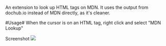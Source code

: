 An extension to look up HTML tags on MDN. It uses the output from dochub.io
instead of MDN directly, as it's cleaner.

#Usage#
When the cursor is on an HTML tag, right click and select "MDN Lookup"

Screenshot 
<a href="https://www.evernote.com/shard/s3/sh/9b849d78-cfd4-4bfa-9457-e72ed1b1ffcd/da3ebb661e9ec2215fe0446f59e343b5">
<img src="https://www.evernote.com/shard/s3/sh/9b849d78-cfd4-4bfa-9457-e72ed1b1ffcd/da3ebb661e9ec2215fe0446f59e343b5/res/85428150-7de2-408c-987a-7c8e2a9853c2/skitch.png">
</a>
